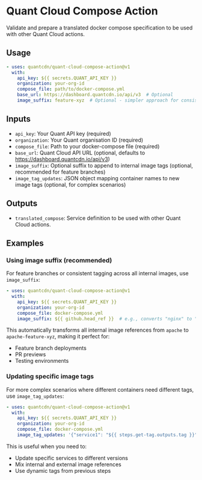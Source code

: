 # Quant Cloud Compose Action

Validate and prepare a translated docker compose specification to be used with other Quant Cloud actions.

## Usage

```yaml
- uses: quantcdn/quant-cloud-compose-action@v1
  with:
    api_key: ${{ secrets.QUANT_API_KEY }}
    organization: your-org-id
    compose_file: path/to/docker-compose.yml
    base_url: https://dashboard.quantcdn.io/api/v3  # Optional
    image_suffix: feature-xyz  # Optional - simpler approach for consistent tagging
```

## Inputs

* `api_key`: Your Quant API key (required)
* `organization`: Your Quant organisation ID (required)
* `compose_file`: Path to your docker-compose file (required)
* `base_url`: Quant Cloud API URL (optional, defaults to https://dashboard.quantcdn.io/api/v3)
* `image_suffix`: Optional suffix to append to internal image tags (optional, recommended for feature branches)
* `image_tag_updates`: JSON object mapping container names to new image tags (optional, for complex scenarios)

## Outputs

* `translated_compose`: Service definition to be used with other Quant Cloud actions.

## Examples

### Using image suffix (recommended)

For feature branches or consistent tagging across all internal images, use `image_suffix`:

```yaml
- uses: quantcdn/quant-cloud-compose-action@v1
  with:
    api_key: ${{ secrets.QUANT_API_KEY }}
    organization: your-org-id
    compose_file: docker-compose.yml
    image_suffix: ${{ github.head_ref }}  # e.g., converts "nginx" to "nginx-feature-xyz"
```

This automatically transforms all internal image references from `apache` to `apache-feature-xyz`, making it perfect for:
- Feature branch deployments
- PR previews
- Testing environments

### Updating specific image tags

For more complex scenarios where different containers need different tags, use `image_tag_updates`:

```yaml
- uses: quantcdn/quant-cloud-compose-action@v1
  with:
    api_key: ${{ secrets.QUANT_API_KEY }}
    organization: your-org-id
    compose_file: docker-compose.yml
    image_tag_updates: '{"service1": "${{ steps.get-tag.outputs.tag }}", "service2": "v2.0.0"}'
```

This is useful when you need to:
- Update specific services to different versions
- Mix internal and external image references
- Use dynamic tags from previous steps